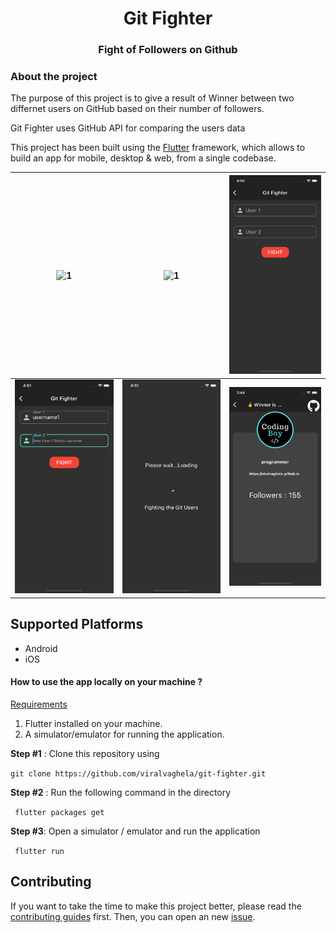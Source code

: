<h1 align="center">Git Fighter</h1>
<h3 align="center">Fight of Followers on Github</h3>

### About the project

The purpose of this project is to give a result of Winner between two differnet users on GitHub based on their number of followers.

Git Fighter uses GitHub API for comparing the users data  

This project has been built using the [Flutter](https://flutter.io/) framework, which allows to build an app for mobile, desktop & web, from a single codebase.

| ![1](Screenshots/1.png)    |  ![1](Screenshots/2.png)   | ![1](Screenshots/3.png)    |
|:-:|:-:|:-:|
|  ![1](Screenshots/4.png)   |  ![1](Screenshots/5.png)   |  ![1](Screenshots/6.png)   |


## Supported Platforms

* Android
* iOS


#### How to use the app locally on your machine ?

<u>Requirements</u>

1. Flutter installed on your machine.
2. A simulator/emulator for running the application.

**Step #1** : Clone this repository using 

``` git clone https://github.com/viralvaghela/git-fighter.git ```

**Step #2** : Run the following command in the directory

``` flutter packages get```

**Step #3**: Open a simulator / emulator and run the application

``` flutter run```

## Contributing

If you want to take the time to make this project better, please read the [contributing guides](https://github.com/viralvaghela/git-fighter/blob/master/CONTRIBUTING.md) first. Then, you can open an new [issue](https://github.com/viralvaghela/git-fighter/issues/new).

